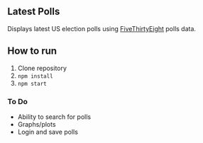 ## Latest Polls

Displays latest US election polls using [FiveThirtyEight](https://projects.fivethirtyeight.com/polls/polls.json) polls data. 

## How to run 
1. Clone repository
2. `npm install`
3. `npm start`

### To Do
- Ability to search for polls
- Graphs/plots 
- Login and save polls
